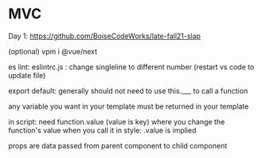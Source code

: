 # MVC
Day 1: https://github.com/BoiseCodeWorks/late-fall21-slap



(optional) vpm i @vue/next

es lint: eslintrc.js : change singleline to different number (restart vs code to update file)

export default: generally should not need to use this.___ to call a function

any variable you want in your template must be returned in your template

in script: need function.value (value is key) where you change the function's value when you call it
in style: .value is implied

props are data passed from parent component to child component